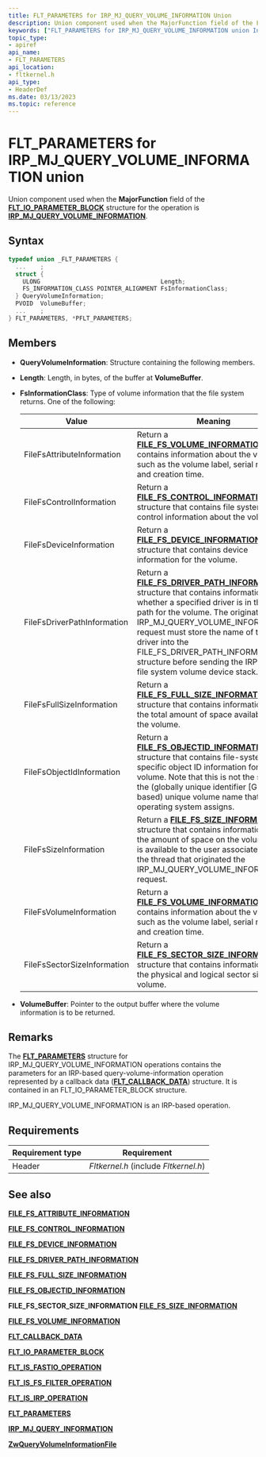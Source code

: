 ```yaml
---
title: FLT_PARAMETERS for IRP_MJ_QUERY_VOLUME_INFORMATION Union
description: Union component used when the MajorFunction field of the FLT_IO_PARAMETER_BLOCK structure for the operation is IRP_MJ_QUERY_VOLUME_INFORMATION.
keywords: ["FLT_PARAMETERS for IRP_MJ_QUERY_VOLUME_INFORMATION union Installable File System Drivers", "FLT_PARAMETERS union Installable File System Drivers", "PFLT_PARAMETERS union pointer Installable File System Drivers"]
topic_type:
- apiref
api_name:
- FLT_PARAMETERS
api_location:
- fltkernel.h
api_type:
- HeaderDef
ms.date: 03/13/2023
ms.topic: reference
---
```


# FLT_PARAMETERS for IRP_MJ_QUERY_VOLUME_INFORMATION union

Union component used when the **MajorFunction** field of the [**FLT_IO_PARAMETER_BLOCK**](/windows-hardware/drivers/ddi/fltkernel/ns-fltkernel-_flt_io_parameter_block) structure for the operation is [**IRP_MJ_QUERY_VOLUME_INFORMATION**](irp-mj-query-volume-information.md).

## Syntax

``` C
typedef union _FLT_PARAMETERS {
  ...    ;
  struct {
    ULONG                                  Length;
    FS_INFORMATION_CLASS POINTER_ALIGNMENT FsInformationClass;
  } QueryVolumeInformation;
  PVOID  VolumeBuffer;
  ...    ;
} FLT_PARAMETERS, *PFLT_PARAMETERS;
```

## Members

- **QueryVolumeInformation**: Structure containing the following members.

- **Length**: Length, in bytes, of the buffer at **VolumeBuffer**.

- **FsInformationClass**: Type of volume information that the file system returns. One of the following:

  | Value | Meaning |
  | ----- | ------- |
  | FileFsAttributeInformation | Return a [**FILE_FS_VOLUME_INFORMATION**](/windows-hardware/drivers/ddi/ntddk/ns-ntddk-_file_fs_volume_information) that contains information about the volume, such as the volume label, serial number, and creation time. |
  | FileFsControlInformation | Return a [**FILE_FS_CONTROL_INFORMATION**](/windows-hardware/drivers/ddi/ntifs/ns-ntifs-_file_fs_control_information) structure that contains file system control information about the volume. |
  | FileFsDeviceInformation | Return a [**FILE_FS_DEVICE_INFORMATION**](/windows-hardware/drivers/ddi/wdm/ns-wdm-_file_fs_device_information) structure that contains device information for the volume. |
  | FileFsDriverPathInformation | Return a [**FILE_FS_DRIVER_PATH_INFORMATION**](/windows-hardware/drivers/ddi/ntifs/ns-ntifs-_file_fs_driver_path_information) structure that contains information about whether a specified driver is in the I/O path for the volume. The originator of the IRP_MJ_QUERY_VOLUME_INFORMATION request must store the name of the driver into the FILE_FS_DRIVER_PATH_INFORMATION structure before sending the IRP to the file system volume device stack. |
  | FileFsFullSizeInformation | Return a [**FILE_FS_FULL_SIZE_INFORMATION**](/windows-hardware/drivers/ddi/ntddk/ns-ntddk-_file_fs_full_size_information) structure that contains information about the total amount of space available on the volume. |
  | FileFsObjectIdInformation | Return a [**FILE_FS_OBJECTID_INFORMATION**](/windows-hardware/drivers/ddi/ntddk/ns-ntddk-_file_fs_objectid_information) structure that contains file-system-specific object ID information for the volume. Note that this is not the same as the (globally unique identifier [GUID]-based) unique volume name that the operating system assigns. |
  | FileFsSizeInformation | Return a [**FILE_FS_SIZE_INFORMATION**](/windows-hardware/drivers/ddi/ntddk/ns-ntddk-_file_fs_size_information) structure that contains information about the amount of space on the volume that is available to the user associated with the thread that originated the IRP_MJ_QUERY_VOLUME_INFORMATION request. |
  | FileFsVolumeInformation | Return a [**FILE_FS_VOLUME_INFORMATION**](/windows-hardware/drivers/ddi/ntddk/ns-ntddk-_file_fs_volume_information) that contains information about the volume, such as the volume label, serial number, and creation time. |
  | FileFsSectorSizeInformation | Return a [**FILE_FS_SECTOR_SIZE_INFORMATION**](/windows-hardware/drivers/ddi/ntifs/ns-ntifs-_file_fs_driver_path_information) structure that contains information about the physical and logical sector sizes of a volume. |

- **VolumeBuffer**: Pointer to the output buffer where the volume information is to be returned.

## Remarks

The [**FLT_PARAMETERS**](/windows-hardware/drivers/ddi/fltkernel/ns-fltkernel-_flt_parameters) structure for IRP_MJ_QUERY_VOLUME_INFORMATION operations contains the parameters for an IRP-based query-volume-information operation represented by a callback data ([**FLT_CALLBACK_DATA**](/windows-hardware/drivers/ddi/fltkernel/ns-fltkernel-_flt_callback_data)) structure. It is contained in an FLT_IO_PARAMETER_BLOCK structure.

IRP_MJ_QUERY_VOLUME_INFORMATION is an IRP-based operation.

## Requirements

| Requirement type | Requirement |
| ---------------- | ----------- |
| Header | *Fltkernel.h* (include *Fltkernel.h*) |

## See also

[**FILE_FS_ATTRIBUTE_INFORMATION**](/windows-hardware/drivers/ddi/ntifs/ns-ntifs-_file_fs_attribute_information)

[**FILE_FS_CONTROL_INFORMATION**](/windows-hardware/drivers/ddi/ntifs/ns-ntifs-_file_fs_control_information)

[**FILE_FS_DEVICE_INFORMATION**](/windows-hardware/drivers/ddi/wdm/ns-wdm-_file_fs_device_information)

[**FILE_FS_DRIVER_PATH_INFORMATION**](/windows-hardware/drivers/ddi/ntifs/ns-ntifs-_file_fs_driver_path_information)

[**FILE_FS_FULL_SIZE_INFORMATION**](/windows-hardware/drivers/ddi/ntddk/ns-ntddk-_file_fs_full_size_information)

[**FILE_FS_OBJECTID_INFORMATION**](/windows-hardware/drivers/ddi/ntddk/ns-ntddk-_file_fs_objectid_information)

**FILE_FS_SECTOR_SIZE_INFORMATION**
[**FILE_FS_SIZE_INFORMATION**](/windows-hardware/drivers/ddi/ntddk/ns-ntddk-_file_fs_size_information)

[**FILE_FS_VOLUME_INFORMATION**](/windows-hardware/drivers/ddi/ntddk/ns-ntddk-_file_fs_volume_information)

[**FLT_CALLBACK_DATA**](/windows-hardware/drivers/ddi/fltkernel/ns-fltkernel-_flt_callback_data)

[**FLT_IO_PARAMETER_BLOCK**](/windows-hardware/drivers/ddi/fltkernel/ns-fltkernel-_flt_io_parameter_block)

[**FLT_IS_FASTIO_OPERATION**](/windows-hardware/drivers/ddi/fltkernel/nf-fltkernel-flt_is_fastio_operation)

[**FLT_IS_FS_FILTER_OPERATION**](/previous-versions/ff544648(v=vs.85))

[**FLT_IS_IRP_OPERATION**](/previous-versions/ff544654(v=vs.85))

[**FLT_PARAMETERS**](/windows-hardware/drivers/ddi/fltkernel/ns-fltkernel-_flt_parameters)

[**IRP_MJ_QUERY_INFORMATION**](irp-mj-query-information.md)

[**ZwQueryVolumeInformationFile**](/windows-hardware/drivers/ddi/ntifs/nf-ntifs-zwqueryvolumeinformationfile)
